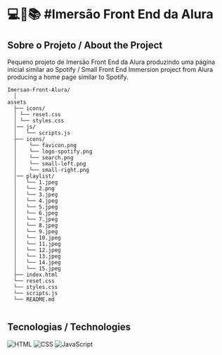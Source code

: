 <h1>
   💻📑📚 #Imersão Front End da Alura
</h1>

## Sobre o Projeto / About the Project
Pequeno projeto de Imersão Front End da Alura produzindo uma página inicial similar ao Spotify / Small Front End Immersion project from Alura producing a home page similar to Spotify.

```
Imersao-Front-Alura/
  │ 
assets
  ├── icons/
  │ └── reset.css
  │ └── styles.css
  │── js/
  │   └── scripts.js
  ├── icons/
  │    └── favicon.png
  │    └── logo-spotify.png
  │    └── search.png
  │    └── small-left.png
  │    └── small-right.png
  │── playlist/
  │   └── 1.jpeg
  │   └── 2.png
  │   └── 3.jpeg
  │   └── 4.jpeg
  │   └── 5.jpeg
  │   └── 6.jpeg
  │   └── 7.jpeg
  │   └── 8.jpeg
  │   └── 9.jpeg
  │   └── 10.jpeg
  │   └── 11.jpeg
  │   └── 12.jpeg
  │   └── 13.jpeg
  │   └── 14.jpeg
  │   └── 15.jpeg
  ├── index.html
  └── reset.css
  └── styles.css
  └── scripts.js
  └── README.md
  
```

## Tecnologias / Technologies
![HTML](https://img.shields.io/badge/HTML-000?style=for-the-badge&logo=html5&logoColor=30A3DC)
![CSS](https://img.shields.io/badge/CSS-000?style=for-the-badge&logo=css3&logoColor=E94D5F)
![JavaScript](https://img.shields.io/badge/JavaScript-000?style=for-the-badge&logo=javascript&logoColor=30A3DC)
